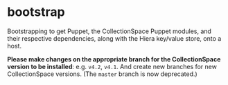 bootstrap
=========

Bootstrapping to get Puppet, the CollectionSpace Puppet modules, and their respective dependencies,
along with the Hiera key/value store, onto a host.

**Please make changes on the appropriate branch for the CollectionSpace
version to be installed**: e.g. `v4.2`, `v4.1`. And create new branches
for new CollectionSpace versions. (The `master` branch is now deprecated.)
